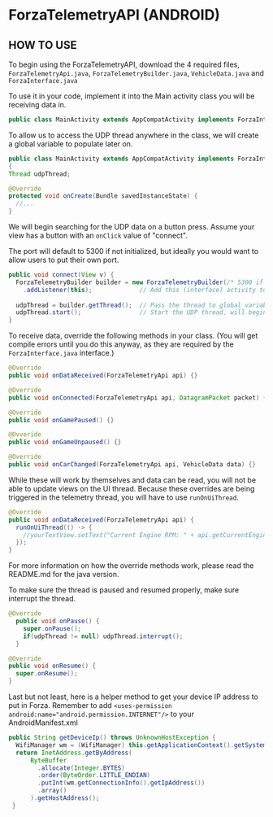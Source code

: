 # ForzaTelemetryAPI (ANDROID)

## HOW TO USE

To begin using the ForzaTelemetryAPI, download the 4 required files, ```ForzaTelemetryApi.java```, ```ForzaTelemetryBuilder.java```, ```VehicleData.java``` and ```ForzaInterface.java```

To use it in your code, implement it into the Main activity class you will be receiving data in.

```java
public class MainActivity extends AppCompatActivity implements ForzaInterface
```

To allow us to access the UDP thread anywhere in the class, we will create a global variable to populate later on.

```java
public class MainActivity extends AppCompatActivity implements ForzaInterface
{
Thread udpThread;

@Override
protected void onCreate(Bundle savedInstanceState) {
  //...
}
```

We will begin searching for the UDP data on a button press. Assume your view has a button with an ```onClick``` value of "connect".

The port will default to 5300 if not initialized, but ideally you would want to allow users to put their own port.
```java
public void connect(View v) {
  ForzaTelemetryBuilder builder = new ForzaTelemetryBuilder(/* 5300 if empty */) // Telemetry builder object
    .addListener(this);             // Add this (interface) activity to builder
    
  udpThread = builder.getThread();  // Pass the thread to global variable
  udpThread.start();                // Start the UDP thread, will begin searching for incoming packets of 323 bytes.
}
```

To receive data, override the following methods in your class. (You will get compile errors until you do this anyway, as they are required by the ```ForzaInterface.java``` interface.)

```java
@Override
public void onDataReceived(ForzaTelemetryApi api) {}

@Override
public void onConnected(ForzaTelemetryApi api, DatagramPacket packet) {}

@Override
public void onGamePaused() {}

@Ovveride
public void onGameUnpaused() {}

@Override
public void onCarChanged(ForzaTelemetryApi api, VehicleData data) {}
```

While these will work by themselves and data can be read, you will not be able to update views on the UI thread. Because these overrides are being triggered in the telemetry thread, you will have to use ```runOnUiThread```.

```java
@Override
public void onDataReceived(ForzaTelemetryApi api) {
  runOnUiThread(() -> {
    //yourTextView.setText("Current Engine RPM: " + api.getCurrentEngineRPM());
  });
}
```
For more information on how the override methods work, please read the README.md for the java version.


To make sure the thread is paused and resumed properly, make sure interrupt the thread.

```java
@Override
  public void onPause() {
    super.onPause();
    if(udpThread != null) udpThread.interrupt();
  }

@Override
public void onResume() {
  super.onResume();
}
```

Last but not least, here is a helper method to get your device IP address to put in Forza. 
Remember to add ```<uses-permission android:name="android.permission.INTERNET"/>``` to your AndroidManifest.xml

```java
public String getDeviceIp() throws UnknownHostException {
  WifiManager wm = (WifiManager) this.getApplicationContext().getSystemService(WIFI_SERVICE);
  return InetAddress.getByAddress(
      ByteBuffer
        .allocate(Integer.BYTES)
        .order(ByteOrder.LITTLE_ENDIAN)
        .putInt(wm.getConnectionInfo().getIpAddress())
        .array()
      ).getHostAddress();
 }
```
